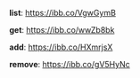 **list**: https://ibb.co/VgwGymB

**get**: https://ibb.co/wwZb8bk

**add**: https://ibb.co/HXmrjsX

**remove**: https://ibb.co/gV5HyNc
